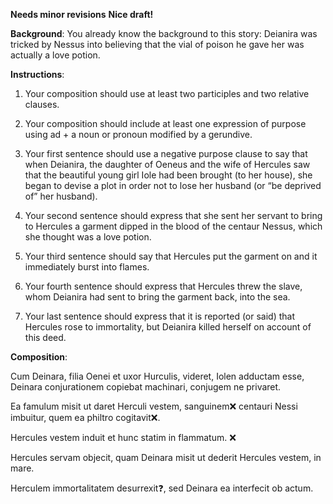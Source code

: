 **Needs minor revisions**
**Nice draft!**

**Background**: 
You already know the background to this story: Deianira was tricked by Nessus into believing that the vial of poison he gave her was actually a love potion.

**Instructions**:
1. Your composition should use at least two participles and two relative clauses.

2. Your composition should include at least one expression of purpose using ad + a noun or pronoun modified by a gerundive.

4. Your first sentence should use a negative purpose clause to say that when Deianira, the daughter of Oeneus and the wife of Hercules saw that the beautiful young girl Iole had been brought (to her house), she began to devise a plot in order not to lose her husband (or “be deprived of” her husband).

5. Your second sentence should express that she sent her servant to bring to Hercules a garment dipped in the blood of the centaur Nessus, which she thought was a love potion.

6. Your third sentence should say that Hercules put the garment on and it immediately burst into flames.

7. Your fourth sentence should express that Hercules threw the slave, whom Deianira had sent to bring the garment back, into the sea.

8. Your last sentence should express that it is reported (or said) that Hercules rose to immortality, but Deianira killed herself on account of this deed.

**Composition**:

Cum Deinara, filia Oenei et uxor Hurculis, videret, Iolen adductam esse, Deinara conjurationem copiebat machinari, conjugem ne privaret.

Ea famulum misit ut daret Herculi vestem, sanguinem❌ centauri Nessi imbuitur, quem ea philtro cogitavit❌.

Hercules vestem induit et hunc statim in flammatum. ❌

Hercules servam objecit, quam Deinara misit ut dederit Hercules vestem, in mare.

Herculem immortalitatem desurrexit❓, sed Deinara ea interfecit ob actum.
